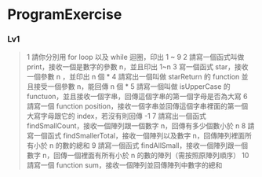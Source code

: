 # ProgramExercise
### Lv1
> 1 請你分別用 for loop 以及 while 迴圈，印出 1 ~ 9
> 2 請寫一個函式叫做 print，接收一個是數字的參數 n，並且印出 1~n
> 3 寫一個函式 star，接收一個參數 n ，並印出 n 個 *
> 4 請寫出一個叫做 starReturn 的 function 並且接受一個參數 n，能回傳 n 個 *
> 5 請寫一個叫做 isUpperCase 的 functuon，並且接收一個字串，回傳這個字串的第一個字母是否為大寫
> 6 請寫一個 function position，接收一個字串並回傳這個字串裡面的第一個大寫字母跟它的 index，若沒有則回傳 -1
> 7 請寫出一個函式 findSmallCount，接收一個陣列跟一個數字 n，回傳有多少個數小於 n
> 8 請寫一個函式 findSmallerTotal，接收一個陣列以及數字 n，回傳陣列裡面所有小於 n 的數的總和
> 9 請寫一個函式 findAllSmall，接收一個陣列跟一個數字 n，回傳一個裡面有所有小於 n 的數的陣列（需按照原陣列順序）
> 10 請寫一個 function sum，接收一個陣列並回傳陣列中數字的總和





